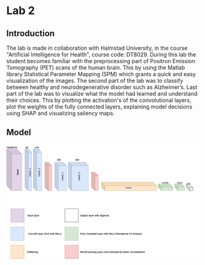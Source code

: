 # Lab 2
## Introduction
The lab is made in collaboration with Halmstad University, in the course "Artificial Intelligence for Health", course code: DT8029.
During this lab the student becomes familiar with the preprocessing part of Positron Emission Tomography (PET) scans of the human brain. 
This by using the Matlab library Statistical Parameter Mapping (SPM) which grants a quick and easy visualization of the images. 
The second part of the lab was to classify between healthy and neurodegenerative disorder such as Alzheimer’s. 
Last part of the lab was to visualize what the model had learned and understand their choices. 
This by plotting the activation's of the convolutional layers, plot the weights of the fully connected layers, explaining model decisions using SHAP and visualizing saliency maps. 

## Model
![The implemented model](/Lab2/Result/TheModel.png)
